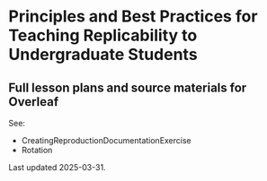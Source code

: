 # Principles and Best Practices for Teaching Replicability to Undergraduate Students

## Full lesson plans and source materials for Overleaf

See:

- CreatingReproductionDocumentationExercise
- Rotation

Last updated 2025-03-31.
